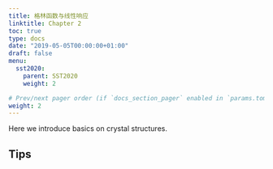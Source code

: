 ```yaml
---
title: 格林函数与线性响应
linktitle: Chapter 2
toc: true
type: docs
date: "2019-05-05T00:00:00+01:00"
draft: false
menu:
  sst2020:
    parent: SST2020
    weight: 2

# Prev/next pager order (if `docs_section_pager` enabled in `params.toml`)
weight: 2
---
```


Here we introduce basics on crystal structures.

## Tips


